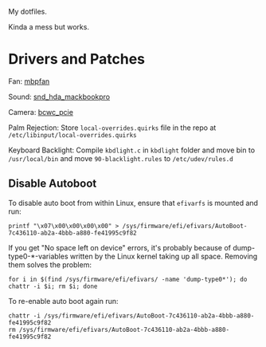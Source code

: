 My dotfiles.

Kinda a mess but works.

# Drivers and Patches
Fan: [mbpfan](https://github.com/linux-on-mac/mbpfan)

Sound: [snd_hda_mackbookpro](https://github.com/davidjo/snd_hda_macbookpro)

Camera: [bcwc_pcie](https://github.com/patjak/facetimehd/wiki) 

Palm Rejection: Store `local-overrides.quirks` file in the repo at `/etc/libinput/local-overrides.quirks`

Keyboard Backlight: Compile `kbdlight.c` in `kbdlight` folder and move bin to `/usr/local/bin` and move `90-blacklight.rules` to `/etc/udev/rules.d`


## Disable Autoboot
To disable auto boot from within Linux, ensure that `efivarfs` is mounted and run:
```
printf "\x07\x00\x00\x00\x00" > /sys/firmware/efi/efivars/AutoBoot-7c436110-ab2a-4bbb-a880-fe41995c9f82
```
If you get "No space left on device" errors, it's probably because of dump-type0-*-variables written by the Linux kernel taking up all space. Removing them solves the problem:
```
for i in $(find /sys/firmware/efi/efivars/ -name 'dump-type0*'); do chattr -i $i; rm $i; done
```
To re-enable auto boot again run:
```
chattr -i /sys/firmware/efi/efivars/AutoBoot-7c436110-ab2a-4bbb-a880-fe41995c9f82
rm /sys/firmware/efi/efivars/AutoBoot-7c436110-ab2a-4bbb-a880-fe41995c9f82
```





